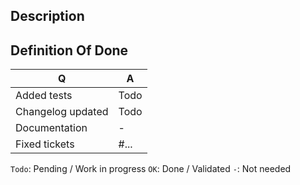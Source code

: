 ## Description

<!--
- Please fill in this template according to the PR you're about to submit.
- Replace this comment by a description of what your PR is solving.
- Bug fixes must be submitted against all needed PHP version in the same pull request.
-->

## Definition Of Done

| Q                                 | A
| --------------------------------- | ---
| Added tests                       | Todo
| Changelog updated                 | Todo
| Documentation                     | -
| Fixed tickets                     | #... <!-- #-prefixed issue number(s), if any -->

`Todo`: Pending / Work in progress
`OK`: Done / Validated
`-`: Not needed
